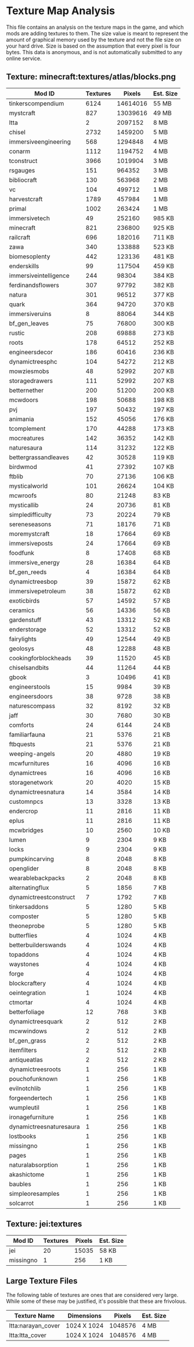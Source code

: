 # Texture Map Analysis

This file contains an analysis on the texture maps in the game, and which mods
are adding textures to them. The size value is meant to represent the amount of
graphical memory used by the texture and not the file size on your hard drive.
Size is based on the assumption that every pixel is four bytes. This data is
anonymous, and is not automatically submitted to any online service.


## Texture: minecraft:textures/atlas/blocks.png
| Mod ID                  | Textures | Pixels   | Est. Size |
|-------------------------|----------|----------|-----------|
| tinkerscompendium       | 6124     | 14614016 | 55 MB     |
| mystcraft               | 827      | 13039616 | 49 MB     |
| ltta                    | 2        | 2097152  | 8 MB      |
| chisel                  | 2732     | 1459200  | 5 MB      |
| immersiveengineering    | 568      | 1294848  | 4 MB      |
| conarm                  | 1112     | 1194752  | 4 MB      |
| tconstruct              | 3966     | 1019904  | 3 MB      |
| rsgauges                | 151      | 964352   | 3 MB      |
| bibliocraft             | 130      | 563968   | 2 MB      |
| vc                      | 104      | 499712   | 1 MB      |
| harvestcraft            | 1789     | 457984   | 1 MB      |
| primal                  | 1002     | 263424   | 1 MB      |
| immersivetech           | 49       | 252160   | 985 KB    |
| minecraft               | 821      | 236800   | 925 KB    |
| railcraft               | 696      | 182016   | 711 KB    |
| zawa                    | 340      | 133888   | 523 KB    |
| biomesoplenty           | 442      | 123136   | 481 KB    |
| enderskills             | 99       | 117504   | 459 KB    |
| immersiveintelligence   | 244      | 98304    | 384 KB    |
| ferdinandsflowers       | 307      | 97792    | 382 KB    |
| natura                  | 301      | 96512    | 377 KB    |
| quark                   | 364      | 94720    | 370 KB    |
| immersiveruins          | 8        | 88064    | 344 KB    |
| bf_gen_leaves           | 75       | 76800    | 300 KB    |
| rustic                  | 208      | 69888    | 273 KB    |
| roots                   | 178      | 64512    | 252 KB    |
| engineersdecor          | 186      | 60416    | 236 KB    |
| dynamictreesphc         | 104      | 54272    | 212 KB    |
| mowziesmobs             | 48       | 52992    | 207 KB    |
| storagedrawers          | 111      | 52992    | 207 KB    |
| betternether            | 200      | 51200    | 200 KB    |
| mcwdoors                | 198      | 50688    | 198 KB    |
| pvj                     | 197      | 50432    | 197 KB    |
| animania                | 152      | 45056    | 176 KB    |
| tcomplement             | 170      | 44288    | 173 KB    |
| mocreatures             | 142      | 36352    | 142 KB    |
| naturesaura             | 114      | 31232    | 122 KB    |
| bettergrassandleaves    | 42       | 30528    | 119 KB    |
| birdwmod                | 41       | 27392    | 107 KB    |
| ftblib                  | 70       | 27136    | 106 KB    |
| mysticalworld           | 101      | 26624    | 104 KB    |
| mcwroofs                | 80       | 21248    | 83 KB     |
| mysticallib             | 24       | 20736    | 81 KB     |
| simpledifficulty        | 73       | 20224    | 79 KB     |
| sereneseasons           | 71       | 18176    | 71 KB     |
| moremystcraft           | 18       | 17664    | 69 KB     |
| immersiveposts          | 24       | 17664    | 69 KB     |
| foodfunk                | 8        | 17408    | 68 KB     |
| immersive_energy        | 28       | 16384    | 64 KB     |
| bf_gen_reeds            | 4        | 16384    | 64 KB     |
| dynamictreesbop         | 39       | 15872    | 62 KB     |
| immersivepetroleum      | 38       | 15872    | 62 KB     |
| exoticbirds             | 57       | 14592    | 57 KB     |
| ceramics                | 56       | 14336    | 56 KB     |
| gardenstuff             | 43       | 13312    | 52 KB     |
| enderstorage            | 52       | 13312    | 52 KB     |
| fairylights             | 49       | 12544    | 49 KB     |
| geolosys                | 48       | 12288    | 48 KB     |
| cookingforblockheads    | 39       | 11520    | 45 KB     |
| chiselsandbits          | 44       | 11264    | 44 KB     |
| gbook                   | 3        | 10496    | 41 KB     |
| engineerstools          | 15       | 9984     | 39 KB     |
| engineersdoors          | 38       | 9728     | 38 KB     |
| naturescompass          | 32       | 8192     | 32 KB     |
| jaff                    | 30       | 7680     | 30 KB     |
| comforts                | 24       | 6144     | 24 KB     |
| familiarfauna           | 21       | 5376     | 21 KB     |
| ftbquests               | 21       | 5376     | 21 KB     |
| weeping-angels          | 20       | 4880     | 19 KB     |
| mcwfurnitures           | 16       | 4096     | 16 KB     |
| dynamictrees            | 16       | 4096     | 16 KB     |
| storagenetwork          | 20       | 4020     | 15 KB     |
| dynamictreesnatura      | 14       | 3584     | 14 KB     |
| customnpcs              | 13       | 3328     | 13 KB     |
| endercrop               | 11       | 2816     | 11 KB     |
| eplus                   | 11       | 2816     | 11 KB     |
| mcwbridges              | 10       | 2560     | 10 KB     |
| lumen                   | 9        | 2304     | 9 KB      |
| locks                   | 9        | 2304     | 9 KB      |
| pumpkincarving          | 8        | 2048     | 8 KB      |
| openglider              | 8        | 2048     | 8 KB      |
| wearablebackpacks       | 2        | 2048     | 8 KB      |
| alternatingflux         | 5        | 1856     | 7 KB      |
| dynamictreestconstruct  | 7        | 1792     | 7 KB      |
| tinkersaddons           | 5        | 1280     | 5 KB      |
| composter               | 5        | 1280     | 5 KB      |
| theoneprobe             | 5        | 1280     | 5 KB      |
| butterflies             | 4        | 1024     | 4 KB      |
| betterbuilderswands     | 4        | 1024     | 4 KB      |
| topaddons               | 4        | 1024     | 4 KB      |
| waystones               | 4        | 1024     | 4 KB      |
| forge                   | 4        | 1024     | 4 KB      |
| blockcraftery           | 4        | 1024     | 4 KB      |
| oeintegration           | 1        | 1024     | 4 KB      |
| ctmortar                | 4        | 1024     | 4 KB      |
| betterfoliage           | 12       | 768      | 3 KB      |
| dynamictreesquark       | 2        | 512      | 2 KB      |
| mcwwindows              | 2        | 512      | 2 KB      |
| bf_gen_grass            | 2        | 512      | 2 KB      |
| itemfilters             | 2        | 512      | 2 KB      |
| antiqueatlas            | 2        | 512      | 2 KB      |
| dynamictreesroots       | 1        | 256      | 1 KB      |
| pouchofunknown          | 1        | 256      | 1 KB      |
| evilnotchlib            | 1        | 256      | 1 KB      |
| forgeendertech          | 1        | 256      | 1 KB      |
| wumpleutil              | 1        | 256      | 1 KB      |
| ironagefurniture        | 1        | 256      | 1 KB      |
| dynamictreesnaturesaura | 1        | 256      | 1 KB      |
| lostbooks               | 1        | 256      | 1 KB      |
| missingno               | 1        | 256      | 1 KB      |
| pages                   | 1        | 256      | 1 KB      |
| naturalabsorption       | 1        | 256      | 1 KB      |
| akashictome             | 1        | 256      | 1 KB      |
| baubles                 | 1        | 256      | 1 KB      |
| simpleoresamples        | 1        | 256      | 1 KB      |
| solcarrot               | 1        | 256      | 1 KB      |

## Texture: jei:textures
| Mod ID    | Textures | Pixels | Est. Size |
|-----------|----------|--------|-----------|
| jei       | 20       | 15035  | 58 KB     |
| missingno | 1        | 256    | 1 KB      |
## Large Texture Files

The following table of textures are ones that are considered very large. While
some of these may be justified, it's possible that these are frivolous.

| Texture Name       | Dimensions  | Pixels  | Est. Size |
|--------------------|-------------|---------|-----------|
| ltta:narayan_cover | 1024 X 1024 | 1048576 | 4 MB      |
| ltta:ltta_cover    | 1024 X 1024 | 1048576 | 4 MB      |
